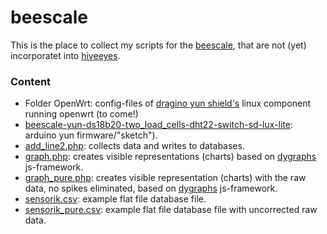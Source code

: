 # beescale

This is the place to collect my scripts for the <a href="http://www.euse.de/honig/beescale/graph.php">beescale</a>, that are not (yet) incorporatet into <a href="https://github.com/hiveeyes/arduino">hiveeyes</a>.

<h3>Content</h3>
<ul>
<li>Folder OpenWrt: config-files of <a href="http://www.dragino.com/products/yunshield/item/105-yun-shield-v2-4.html">dragino yun shield's</a> linux component running openwrt (to come!)
<li><a href="https://github.com/bee-mois/beescale/blob/master/beescale-yun-ds18b20-two_load_cells-dht22-switch-sd-lux-lite">beescale-yun-ds18b20-two_load_cells-dht22-switch-sd-lux-lite</a>: arduino yun firmware/"sketch").
<li><a href="https://github.com/bee-mois/beescale/blob/master/add_line2.php">add_line2.php</a>: collects data and writes to databases.
<li><a href="https://github.com/bee-mois/beescale/blob/master/graph.php">graph.php</a>: creates visible representations (charts) based on <a href="http://dygraphs.com/">dygraphs</a> js-framework.
<li><a href="https://github.com/bee-mois/beescale/blob/master/graph_pure.php">graph_pure.php</a>: creates visible representation (charts) with the raw data, no spikes eliminated, based on <a href="http://dygraphs.com/">dygraphs</a> js-framework.
<li><a href="https://github.com/bee-mois/beescale/blob/master/sensorik.csv">sensorik.csv</a>: example flat file database file.
<li><a href="https://github.com/bee-mois/beescale/blob/master/sensorik_pure.csv">sensorik_pure.csv</a>: example flat file database file with uncorrected raw data.
</ul>
